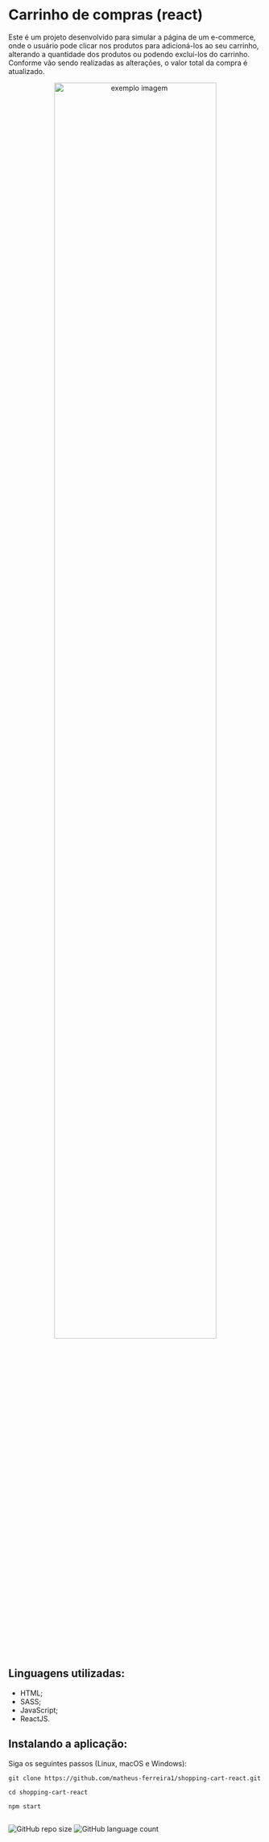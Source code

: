 # Carrinho de compras (react)

Este é um projeto desenvolvido para simular a página de um e-commerce, onde o usuário pode clicar nos produtos para adicioná-los ao seu carrinho, alterando a quantidade dos produtos ou podendo excluí-los do carrinho. Conforme vão sendo realizadas as alterações, o valor total da compra é atualizado.

<div align="center">
  <img width="80%" src='https://github.com/matheus-ferreira1/shopping-cart-react/blob/main/src/img/shoppingcart.gif' alt="exemplo imagem">
</div>

## Linguagens utilizadas:
- HTML;
- SASS;
- JavaScript;
- ReactJS.

## Instalando a aplicação:

Siga os seguintes passos (Linux, macOS e Windows):
```
git clone https://github.com/matheus-ferreira1/shopping-cart-react.git

cd shopping-cart-react

npm start
```



##

![GitHub repo size](https://img.shields.io/github/repo-size/matheus-ferreira1/shopping-cart-react?style=for-the-badge)
![GitHub language count](https://img.shields.io/github/languages/count/matheus-ferreira1/shopping-cart-react?style=for-the-badge)
